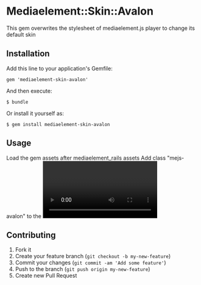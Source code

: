# Mediaelement::Skin::Avalon

This gem overwrites the stylesheet of mediaelement.js player to change its default skin

## Installation

Add this line to your application's Gemfile:

    gem 'mediaelement-skin-avalon'

And then execute:

    $ bundle

Or install it yourself as:

    $ gem install mediaelement-skin-avalon

## Usage

Load the gem assets after mediaelement_rails assets
Add class "mejs-avalon" to the <video> element

## Contributing

1. Fork it
2. Create your feature branch (`git checkout -b my-new-feature`)
3. Commit your changes (`git commit -am 'Add some feature'`)
4. Push to the branch (`git push origin my-new-feature`)
5. Create new Pull Request
